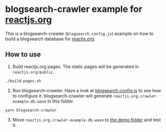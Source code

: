 # blogsearch-crawler example for [reactjs.org]

This is a blogsearch-crawler (`blogsearch.config.js`) example on how to build
a blogsearch database for [reactjs.org].

## How to use

1. Build reactjs.org pages. The static pages will be generated in `reactjs.org/public`.

```bash
./build-pages.sh
```

2. Run blogsearch-crawler. Have a look at [blogsearch.config.js] to see how to configure it. blogsearch-crawler will generate `reactjs.org.crawler-example.db.wasm` in this folder.

```bash
yarn blogsearch-crawler
```

3. Move `reactjs.org.crawler-example.db.wasm` to [the demo folder](../../demo) and test it.

[reactjs.org]: https://github.com/reactjs/reactjs.org
[blogsearch.config.js]: ./blogsearch.config.js
